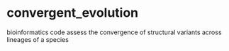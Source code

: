 # convergent_evolution
bioinformatics code assess the convergence of structural variants across lineages of a species 
